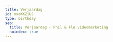 ```yaml
---
title: Verjaardag
id: xxoKKZjUJ
type: birthday
seo:
  title: Verjaardag - Phil & Flo videomarketing
  noindex: true
---
```

